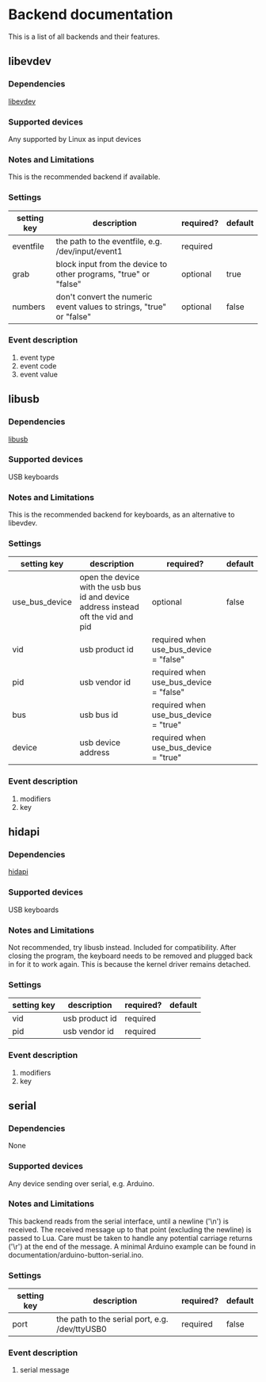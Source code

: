# Backend documentation

This is a list of all backends and their features.

## libevdev
### Dependencies
[libevdev](https://www.freedesktop.org/software/libevdev/doc/latest/)
### Supported devices
Any supported by Linux as input devices
### Notes and Limitations
This is the recommended backend if available.
### Settings
setting key | description |  required? | default
---|---|---|---
eventfile | the path to the eventfile, e.g. /dev/input/event1 | required | 
grab | block input from the device to other programs, "true" or "false" | optional | true
numbers | don't convert the numeric event values to strings, "true" or "false" | optional | false
### Event description
1. event type
2. event code
3. event value

## libusb
### Dependencies
[libusb](https://github.com/libusb/libusb)
### Supported devices
USB keyboards
### Notes and Limitations
This is the recommended backend for keyboards, as an alternative to libevdev.
### Settings
setting key | description |  required? | default
---|---|---|---
use_bus_device | open the device with the usb bus id and device address instead oft the vid and pid | optional | false
vid | usb product id | required when use_bus_device = "false" | 
pid | usb vendor id | required when use_bus_device = "false" | 
bus | usb bus id | required when use_bus_device = "true" | 
device | usb device address | required when use_bus_device = "true" | 
### Event description
1. modifiers
2. key

## hidapi
### Dependencies
[hidapi](https://github.com/libusb/hidapi)
### Supported devices
USB keyboards
### Notes and Limitations
Not recommended, try libusb instead. Included for compatibility.
After closing the program, the keyboard needs to be removed and plugged back in for it to work again. This is because the kernel driver remains detached.
### Settings
setting key | description |  required? | default
---|---|---|---
vid | usb product id | required | 
pid | usb vendor id | required | 
### Event description
1. modifiers
2. key

## serial
### Dependencies
None
### Supported devices
Any device sending over serial, e.g. Arduino.
### Notes and Limitations
This backend reads from the serial interface, until a newline ('\n') is received. The received message up to that point (excluding the newline) is passed to Lua. Care must be taken to handle any potential carriage returns ('\r') at the end of the message. A minimal Arduino example can be found in documentation/arduino-button-serial.ino.
### Settings
setting key | description |  required? | default
---|---|---|---
port | the path to the serial port, e.g. /dev/ttyUSB0 | required |  false
### Event description
1. serial message


